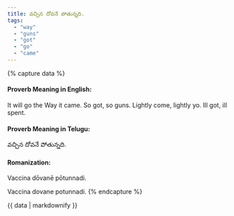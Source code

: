 ```yaml
---
title: వచ్చిన దోవనే పోతున్నది.
tags:
  - "way"
  - "guns"
  - "got"
  - "go"
  - "came"
---
```


{% capture data %}
#### Proverb Meaning in English:
It will go the Way it came.
So got, so guns.
Lightly come, lightly yo.
Ill got, ill spent.

#### Proverb Meaning in Telugu:
వచ్చిన దోవనే పోతున్నది.

#### Romanization:
Vaccina dōvanē pōtunnadi.

Vaccina dovane potunnadi.
{% endcapture %}

{{ data | markdownify }}


